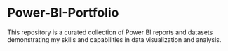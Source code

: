 # Power-BI-Portfolio
This repository is a curated collection of Power BI reports and datasets demonstrating my skills and capabilities in data visualization and analysis.
